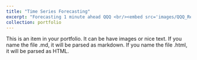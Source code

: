 ```yaml
---
title: "Time Series Forecasting"
excerpt: "Forecasting 1 minute ahead QQQ <br/><embed src='images/QQQ_Results.pdf' width='800px' height='2100px' />"
collection: portfolio
---
```


This is an item in your portfolio. It can be have images or nice text. If you name the file .md, it will be parsed as markdown. If you name the file .html, it will be parsed as HTML. 
